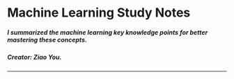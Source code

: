 # Machine Learning Study Notes
##### I summarized the machine learning key knowledge points for better mastering these concepts.
##### Creator: Ziao You.
--------------
